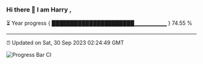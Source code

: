 ### Hi there 👋 I am Harry , 

⏳ Year progress { ██████████████████████▁▁▁▁▁▁▁▁ } 74.55 %

---

⏰ Updated on Sat, 30 Sep 2023 02:24:49 GMT

![Progress Bar CI](https://github.com/duykhang68/duykhang68/workflows/Progress%20Bar%20CI/badge.svg)
